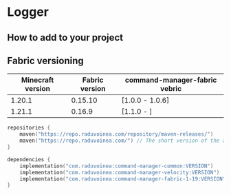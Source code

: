 # Logger

## How to add to your project

## Fabric versioning

| Minecraft version | Fabric version | command-manager-fabric vebric |
|-------------------|----------------|-------------------------------|
| 1.20.1            | 0.15.10        | [1.0.0 - 1.0.6]               |
| 1.21.1            | 0.16.9         | [1.1.0 - ]                    |

```kotlin
repositories {
    maven("https://repo.raduvoinea.com/repository/maven-releases/")
    maven("https://repo.raduvoinea.com/") // The short version of the above (might be slower on high latency connections)
}

dependencies {
    implementation("com.raduvoinea:command-manager-common:VERSION")
    implementation("com.raduvoinea:command-manager-velocity:VERSION")
    implementation("com.raduvoinea:command-manager-fabric-1-19:VERSION")
}
```